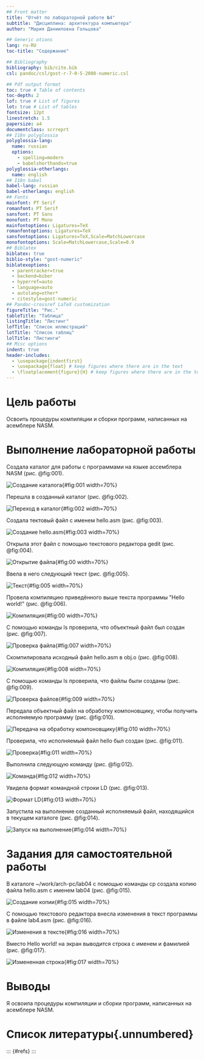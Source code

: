 ```yaml
---
## Front matter
title: "Отчёт по лабораторной работе №4"
subtitle: "Дисциплина: архитектура компьютера"
author: "Мария Данииловна Гольцова"

## Generic otions
lang: ru-RU
toc-title: "Содержание"

## Bibliography
bibliography: bib/cite.bib
csl: pandoc/csl/gost-r-7-0-5-2008-numeric.csl

## Pdf output format
toc: true # Table of contents
toc-depth: 2
lof: true # List of figures
lot: true # List of tables
fontsize: 12pt
linestretch: 1.5
papersize: a4
documentclass: scrreprt
## I18n polyglossia
polyglossia-lang:
  name: russian
  options:
	- spelling=modern
	- babelshorthands=true
polyglossia-otherlangs:
  name: english
## I18n babel
babel-lang: russian
babel-otherlangs: english
## Fonts
mainfont: PT Serif
romanfont: PT Serif
sansfont: PT Sans
monofont: PT Mono
mainfontoptions: Ligatures=TeX
romanfontoptions: Ligatures=TeX
sansfontoptions: Ligatures=TeX,Scale=MatchLowercase
monofontoptions: Scale=MatchLowercase,Scale=0.9
## Biblatex
biblatex: true
biblio-style: "gost-numeric"
biblatexoptions:
  - parentracker=true
  - backend=biber
  - hyperref=auto
  - language=auto
  - autolang=other*
  - citestyle=gost-numeric
## Pandoc-crossref LaTeX customization
figureTitle: "Рис."
tableTitle: "Таблица"
listingTitle: "Листинг"
lofTitle: "Список иллюстраций"
lotTitle: "Список таблиц"
lolTitle: "Листинги"
## Misc options
indent: true
header-includes:
  - \usepackage{indentfirst}
  - \usepackage{float} # keep figures where there are in the text
  - \floatplacement{figure}{H} # keep figures where there are in the text
---
```


# Цель работы

Освоить процедуры компиляции и сборки программ, написанных на асемблере NASM.

# Выполнение лабораторной работы

Создала каталог для работы с программами на языке ассемблера NASM (рис. @fig:001).

![Создание каталога](1.jpg){#fig:001 width=70%}

Перешла в созданный каталог (рис. @fig:002).

![Переход в каталог](2.jpg){#fig:002 width=70%}

Создала тектовый файл с именем hello.asm (рис. @fig:003).

![Создание hello.asm](3.jpg){#fig:003 width=70%}

Открыла этот файл с помощью текстового редактора gedit (рис. @fig:004).

![Открытие файла](4.jpg){#fig:00 width=70%}

Ввела в него следующий текст (рис. @fig:005).

![Текст](5.jpg){#fig:005 width=70%}

Провела компиляцию приведённого выше текста программы "Hello world!" (рис. @fig:006).

![Компиляция](6.jpg){#fig:00 width=70%}

С помощью команды ls проверила, что объектный файл был создан (рис. @fig:007).

![Проверка файла](7.jpg){#fig:007 width=70%}

Скомпилировала исходный файл hello.asm в obj.o (рис. @fig:008).

![Компиляция](8.jpg){#fig:008 width=70%}

С помощью команды ls проверила, что файлы были созданы (рис. @fig:009).

![Проверка файлов](9.jpg){#fig:009 width=70%}

Передала объектный файл на обработку компоновщику, чтобы получить исполняемую программу (рис. @fig:010).

![Передача на обработку компоновщику](10.jpg){#fig:010 width=70%}

Проверила, что исполняемый файл hello был создан (рис. @fig:011).

![Проверка](11.jpg){#fig:011 width=70%}

Выполнила следующую команду (рис. @fig:012).

![Команда](12.jpg){#fig:012 width=70%}

Увидела формат командной строки LD (рис. @fig:013).

![Формат LD](13.jpg){#fig:013 width=70%}

Запустила на выполнение созданный исполняемый файл, находящийся в текущем каталоге (рис. @fig:014).

![Запуск на выполнение](14.jpg){#fig:014 width=70%}

# Задания для самостоятельной работы

В каталоге ~/work/arch-pc/lab04 с помощью команды cp создала копию файла hello.asm с именем lab04 (рис. @fig:015).

![Создание копии](15.jpg){#fig:015 width=70%}

С помощью текстового редактора внесла изменения в текст программы в файле lab4.asm (рис. @fig:016).

![Изменения в тексте](16.jpg){#fig:016 width=70%}

Вместо Hello world! на экран выводится строка с именем и фамилией (рис. @fig:017).

![Измененная строка](17.jpg){#fig:017 width=70%}

# Выводы

Я освоила процедуры компиляции и сборки программ, написанных на асемблере NASM.

# Список литературы{.unnumbered}

::: {#refs}
:::
